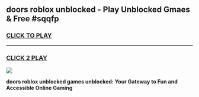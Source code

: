 
## doors roblox unblocked - Play Unblocked Gmaes & Free #sqqfp
<h3>
<a href="https://news.freeplayer.one?title=doors_roblox_unblocked&ref=26F">CLICK TO PLAY</a></h3>
<hr>

<h3>
<a href="https://news.freeplayer.one?title=doors_roblox_unblocked&ref=26F">CLICK 2 PLAY</a>
  
</h3>

<a href="https://news.freeplayer.one?title=doors_roblox_unblocked&ref=26F/"><img src="https://clearcache.store/games.png"></a>


**doors roblox unblocked games unblocked: Your Gateway to Fun and Accessible Online Gaming**
